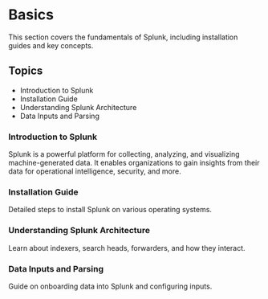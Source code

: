 # Basics

This section covers the fundamentals of Splunk, including installation guides and key concepts.

## Topics

- Introduction to Splunk
- Installation Guide
- Understanding Splunk Architecture
- Data Inputs and Parsing

### Introduction to Splunk

Splunk is a powerful platform for collecting, analyzing, and visualizing machine-generated data. It enables organizations to gain insights from their data for operational intelligence, security, and more.

### Installation Guide

Detailed steps to install Splunk on various operating systems.

### Understanding Splunk Architecture

Learn about indexers, search heads, forwarders, and how they interact.

### Data Inputs and Parsing

Guide on onboarding data into Splunk and configuring inputs.

